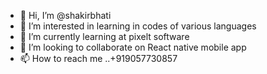 - 👋 Hi, I’m @shakirbhati 
- 👀 I’m interested in learning in codes of various languages
- 🌱 I’m currently learning at pixelt software
- 💞️ I’m looking to collaborate on React native mobile app
- 📫 How to reach me ..+919057730857

<!---
shakirbhati/shakirbhati is a ✨ special ✨ repository because its `README.md` (this file) appears on your GitHub profile.
You can click the Preview link to take a look at your changes.
--->
